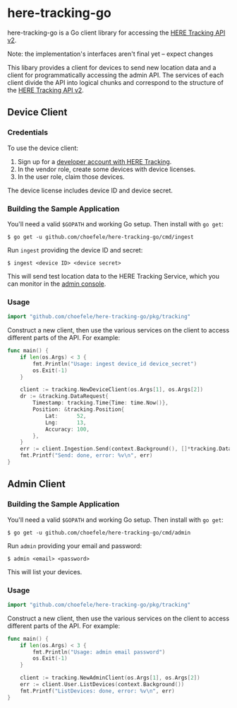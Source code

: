 # here-tracking-go
here-tracking-go is a Go client library for accessing the [HERE Tracking API v2](https://developer.here.com/documentation/tracking/api-reference-swagger.html).

Note: the implementation's interfaces aren't final yet – expect changes

This libary provides a client for devices to send new location data and a client for programmatically accessing the admin API. The services of each client divide the API into logical chunks and correspond to the structure of the [HERE Tracking API v2](https://developer.here.com/documentation/tracking/api-reference-swagger.html).

## Device Client

### Credentials
To use the device client:

1. Sign up for a [developer account with HERE Tracking](https://app.tracking.here.com).
2. In the vendor role, create some devices with device licenses.
3. In the user role, claim those devices.

The device license includes device ID and device secret.

### Building the Sample Application
You'll need a valid `$GOPATH` and working Go setup. Then install with `go get`:

```
$ go get -u github.com/choefele/here-tracking-go/cmd/ingest
```

Run `ingest` providing the device ID and secret:

```
$ ingest <device ID> <device secret>
```

This will send test location data to the HERE Tracking Service, which you can monitor in the [admin console](https://app.tracking.here.com/).

### Usage
 ```go
import "github.com/choefele/here-tracking-go/pkg/tracking"
```

Construct a new client, then use the various services on the client to access different parts of the API. For example:

```go
func main() {
	if len(os.Args) < 3 {
		fmt.Println("Usage: ingest device_id device_secret")
		os.Exit(-1)
	}

	client := tracking.NewDeviceClient(os.Args[1], os.Args[2])
	dr := &tracking.DataRequest{
		Timestamp: tracking.Time{Time: time.Now()},
		Position: &tracking.Position{
			Lat:      52,
			Lng:      13,
			Accuracy: 100,
		},
	}
	err := client.Ingestion.Send(context.Background(), []*tracking.DataRequest{dr})
	fmt.Printf("Send: done, error: %v\n", err)
}
```

## Admin Client

### Building the Sample Application
You'll need a valid `$GOPATH` and working Go setup. Then install with `go get`:

```
$ go get -u github.com/choefele/here-tracking-go/cmd/admin
```

Run `admin` providing your email and password:

```
$ admin <email> <password>
```

This will list your devices.

### Usage
 ```go
import "github.com/choefele/here-tracking-go/pkg/tracking"
```

Construct a new client, then use the various services on the client to access different parts of the API. For example:

```go
func main() {
	if len(os.Args) < 3 {
		fmt.Println("Usage: admin email password")
		os.Exit(-1)
	}

	client := tracking.NewAdminClient(os.Args[1], os.Args[2])
	err := client.User.ListDevices(context.Background())
	fmt.Printf("ListDevices: done, error: %v\n", err)
}
```
